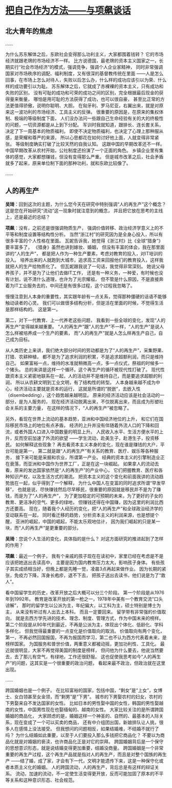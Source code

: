 # [把自己作为方法——与项飙谈话](https://weread.qq.com/web/bookDetail/d7532f80813ab680cg012708)

## 北大青年的焦虑

……

为什么苏东解体之后，东欧社会变得那么功利主义，大家都围着钱转？
它的市场经济就跟老牌的市场经济不一样。
比方说德国，最老牌的资本主义国家之一，长期实行“社会市场经济”的模式，强调竞争，强调个人企业家精神，
同时非常强调国家对市场秩序的调配、福利制度，又有很深的基督教传统在里面
——人是怎么回事，在市场上怎么对待人，失败以后怎么办，什么样的成功应该引以为荣、什么样的成功要引以为耻。
苏东解体之后，它就成了赤裸裸的资本主义，只有成功和失败的区别，
没有可耻的成功和可荣的成功之间的区别，完全根据最后现金的获得量来衡量，
哪怕是用可耻的方法获得了成功，也可以很自豪，
甚至比正常的方法更值得骄傲，说明你聪明、大胆。
在匈牙利、罗马尼亚，右翼出来，就是对原来这一波功利的市场经济、工具主义的反弹。
很重要的原因是，在原来的集权体制、极端的等级制度下面，
人们没办法问一些跟自己生命经验有关的大的终极性的问题，一切资源都是从上到下分配。
军训时我就知道，跟排长、连长套关系，决定了下一周基本的物质福利，
即使不决定物质福利，也决定了心理上那种服从感，是荣耀和尊严的来源，
所以心思都花在如何讨好他上面，人就变得非常紧张。
等级制度确实打破了比较天然的自我认知。
这跟中国的早期改革还不一样。中国早期改革从农村开始，公社制度还扮演了一个正面的角色。
乡镇企业里有集体的感觉，大家都想赚钱，但没有变得那么严重。
但是城市改革之后，社会矛盾就多了起来，原来单位制下面的那种功利，就和东欧比较像了。

……

## 人的再生产

**吴琦**：回到这次的主题，为什么您今天在研究中特别强调“人的再生产”这个概念？
这是您在开始研究“流动”这一现象时就注意到的概念，
并且把它放在思考的主线上，还是最近的总结？

**项飙**：没有，之前还是很强调物质生产，
强调价值转移、政治经济学意义上的不平等和制度设置等结构性分析。
当然“浙江村”的研究因为是全身心投入，所以有很多丰富的个人性格在里面。
瓦妮告诉我，她觉得《浙江村》比《全球“猎身”》要丰富多了，
《猎身》虽然也讲到嫁妆、婚姻，
但没有丰富的体会，我在那里面讲的“人的生产”，
都是把人作为一种生产要素，考虑对教育的投入，对IT培训的投入。
培养出来的人就跑到大城市，追求高工资来回报他们的教育投入，这样我就把人的生产给物质化了。
但瓦妮跟我说了一句话，我觉得非常深刻。
她说父母养孩子，并不是为了让他们去做IT工作，
还是有一种义务，一种爱，有时候也没有计划，说不清什么道理，也许为了光宗耀祖，
但不管是什么原因，不是直接奔着为IT工业服务去的，中间还是有很多过程，这个过程我忽略了。

慢慢注意到人本身的重要性，其实跟年龄有一点关系，觉得那种僵硬的话语不能够触动读者的心灵。
我们可以做很多结构分析，但是活在里面的时候，不觉得生活是那样结构的。
这是第一。

第二，对下一代教育、上一代养老这些问题，
我看到一些全球的变化，发现“人的再生产”变得越来越重要。
“人的再生产”跟“人的生产”不一样，“人的生产”是说人怎么样被培养成一个生产的要素，
而“人的再生产”就是人怎么样再生产自己，自己成为目标。

从人类历史上来讲，我们绝大部分时间的劳动都是为了“人的再生产”，采集野果、打猎、农耕种植，
都不是为了追求利润的积累，不是追求超额利润，而只是维持自己。
如果富裕一点，维持的水准就稍微高一点，多一点仪式，祭祖的时候多一个猪头。
总的来讲是这样一个循环。这个再生产的循环被现代性打破了。
现代性跟资本主义紧密地联系在一起，人的活动并不是维持自己，而是要追求超额的利润，
所以从农耕文明到工业文明，有了结构性的转型。
人本身越来越不成为中心，经济活动主要就是资本的运行，
这就是所谓的“脱嵌”，去嵌入性（disembedding），这个趋势越来越明显。
原来的经济活动应该是社会活动的一部分，是为人服务的，
现在经济活动脱离出来，不仅脱离出来，而且成为形塑社会关系的主要力量，
在这样的情况下，“人的再生产”被忽略了。

另外，看现在世界上流动的基本趋势，亚洲和中国经济地位的上升，
和它们在国际移民市场上的地位有点矛盾，
经济的上升并没有伴随着外流人口的下降和回流，或者外国人口进入中国数量的明显上升。
人民收入水平、生活方便水平的上升，反而空前加速了外流的欲望
——学生流动，赴美生子，赴港生子，投资移民。
如何解释这些现象？
再去看资本主义本身的变化，现在谁是赚钱的大户，平台可能是第一，
第二就是跟“人的再生产”有关系的教育、医疗、娱乐等各种服务，
接下来可能是采掘和农业，所谓第一产业。
经典的资本主义的引擎制造业正在衰落，而亚洲和中国作为世界工厂，正是在这一块崛起。
如果拿人的流动去看，原来的发达国家依然是“人的再生产”的产业中心，
它们把握教育、医疗和各种知识产权，以及生活方式的潮流。
把资本主义的这个变化和前面我讲的流动趋势放在一起，似乎得到了一个解释，
为什么中国人在变富的同时追求所谓“早发早移”，
也就是说，尽快赚钱然后尽早移民，很重要的原因就是移民并不是为了赚钱，而是为了“人的再生产”，
为了更加稳定的可预期的未来，为了更好的子女的教育、更洁净的空气、更多的绿地，
但赚钱还得在中国赚，因为这里的利润比西方还要高。
现在，随着我个人经历的变化，把“人的再生产”和全球政治经济学的变动联系在一起，
同时看迁移的趋势，分析资本主义的利润来源，也是想提个醒，
亚洲的崛起，中国的崛起，不能太乐观地估计，
因为我们崛起的只是某一块，而“人的再生产”是更重要的部分。

**吴琦**：您说个人生活的变化，具体指的是什么？
对这方面研究的推进起到了怎样的作用？

**项飙**：最近一个例子，
我有个亲戚的孩子现在在读初中，家里已经在考虑是不是应该把她送出去读高中，
主要是因为国内教育压力太大，影响孩子身体。
有些孩子其实成绩相当好，但晚上都是先睡一觉，凌晨3点再起来做作业。
因为长期的紧张，免疫力下降，浑身长疱疹，退不下去，
把孩子送出去读书，他们说是为了“救人”。

看中国留学生的历史，改革开放之后大概可以分三个阶段。
第一个阶段是从1976年到1992年。
教育是改革开放的第一枪之一，1978年中美有一个教育交流“口头谅解”，
那时的留学生以公派为主，年纪偏大，以工科为主，硕士特别是博士为主，
从来没有听过有人出去上本科。
而且一定要回来。
留学带有非常强的价值取向，
就是去西方学先进的技术、理念、制度、管理方式，作为中国未来的榜样。
第二个阶段是从90年代到最近，不再是公派为主，体现出个体化、低龄化、学科多样化，
但我觉得最重要的一点变化是价值取向的取消。
价值取向有两个变化，
第一，不再必然回国报国，不再为报国而学习，第二也不认为西方代表着未来，是榜样国家。
为国服务和普世价值，两重意义都被动摇，更加功利性、工具化。
最近就很明显，大家不再觉得美国的制度是榜样，
但问他为什么要去，他说当然要去，去了那儿有空气，有绿地，工作还很舒服。
这也促使我思考如今“人的再生产”的问题，这其实是一个很重要的政治问题，
看起来最不政治，但政治就在这里出现。

……

跨国婚姻也是一个例子。
在比较富裕的国家，包括中国，“剩女”是“上女”，女博士、女白领甚至女金领，而“剩男”是“下男”。
城市的下男娶农村的妇女，农村的下男娶来自不发达国家的女性。
比如日本的男性娶中国的女性，韩国的男性娶越南的女性，中国男性现在也娶缅甸的、越南的女性。
大家比较关注的是所谓跨国婚姻的商品化，
大家顾虑的是，婚姻这样一个神圣的、自然的、最基本的人际关系，现在变成了一个可以买卖的商品，
还有中介组团出国，新娘排队让人挑，很多人在感情上没法接受。
但我想问的问题相反，如果结婚难，不结婚不就行了吗？
为什么结婚如此重要，以至于人们要投入那么多钱把它商品化？
不要以为商品化就是对婚姻的亵渎，也许商品化正是对它的崇拜。
跨国婚姻背后是一个保守的思想意识形态，就是说结婚变得更加重要，结婚没商量。
跨国婚姻是一个非常重要的再生产过程，这个再生产品就是指对人的再生产，而且是对整个国族的再生产
——结了婚，成了家，才会有下一代，文明才能遗传下来，这是一种保守化或者本质主义化的婚姻。
人的跨国流动，人的再生产，背后总是有这样的辩证关系。
流动，加速的流动，不一定使生活变得更开放，反而可能加固了原本的不平等关系和这种意识形态、社会规范。
